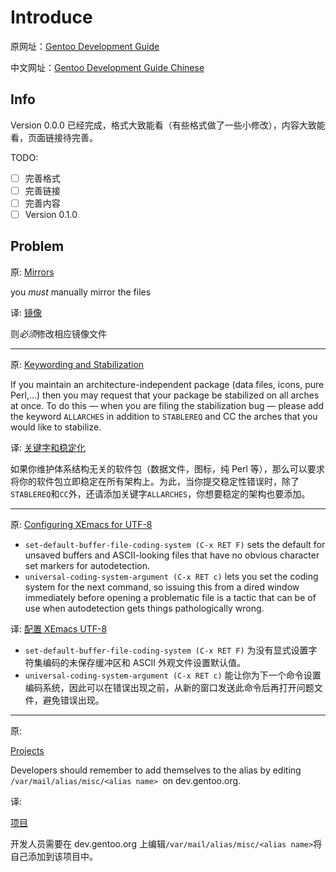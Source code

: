 # Introduce

原网址：[Gentoo Development Guide](https://devmanual.gentoo.org/)

中文网址：[Gentoo Development Guide Chinese](https://blog.soymilk.fun/Gentoo-Development-Guide-Chinese/)

## Info

Version 0.0.0 已经完成，格式大致能看（有些格式做了一些小修改），内容大致能看，页面链接待完善。

TODO:

- [ ] 完善格式
- [ ] 完善链接
- [ ] 完善内容
- [ ] Version 0.1.0

## Problem

原:
[Mirrors](https://devmanual.gentoo.org/general-concepts/mirrors/index.html)

you _must_ manually mirror the files

译:
[镜像](index/general-concepts/mirrors.md)

则*必须*修改相应镜像文件

---

原:
[Keywording and Stabilization](https://devmanual.gentoo.org/keywording/index.html)

If you maintain an architecture-independent package (data files, icons, pure Perl,...) then you may request that your package be stabilized on all arches at once. To do this — when you are filing the stabilization bug — please add the keyword `ALLARCHES` in addition to `STABLEREQ` and CC the arches that you would like to stabilize.

译:
[关键字和稳定化](index/keywording-and-stabilization.md)

如果你维护体系结构无关的软件包（数据文件，图标，纯 Perl 等），那么可以要求将你的软件包立即稳定在所有架构上。为此，当你提交稳定性错误时，除了`STABLEREQ`和`CC`外，还请添加关键字`ALLARCHES`，你想要稳定的架构也要添加。

---

原:
[Configuring XEmacs for UTF-8](https://devmanual.gentoo.org/appendices/editor-configuration/xemacs/index.html)

- `set-default-buffer-file-coding-system (C-x RET F)` sets the default for unsaved buffers and ASCII-looking files that have no obvious character set markers for autodetection.
- `universal-coding-system-argument (C-x RET c)` lets you set the coding system for the next command, so issuing this from a dired window immediately before opening a problematic file is a tactic that can be of use when autodetection gets things pathologically wrong.

译:
[配置 XEmacs UTF-8](index/appendices/editor-configuration/configuring-xemacs-for-utf-8.md)

- `set-default-buffer-file-coding-system (C-x RET F)` 为没有显式设置字符集编码的未保存缓冲区和 ASCII 外观文件设置默认值。
- `universal-coding-system-argument (C-x RET c)` 能让你为下一个命令设置编码系统，因此可以在错误出现之前，从新的窗口发送此命令后再打开问题文件，避免错误出现。

---

原:

[Projects](https://devmanual.gentoo.org/general-concepts/projects/index.html)

Developers should remember to add themselves to the alias by editing `/var/mail/alias/misc/<alias name> `on dev.gentoo.org.

译:

[项目](index/general-concepts/projects.md)

开发人员需要在 dev.gentoo.org 上编辑`/var/mail/alias/misc/<alias name>`将自己添加到该项目中。
